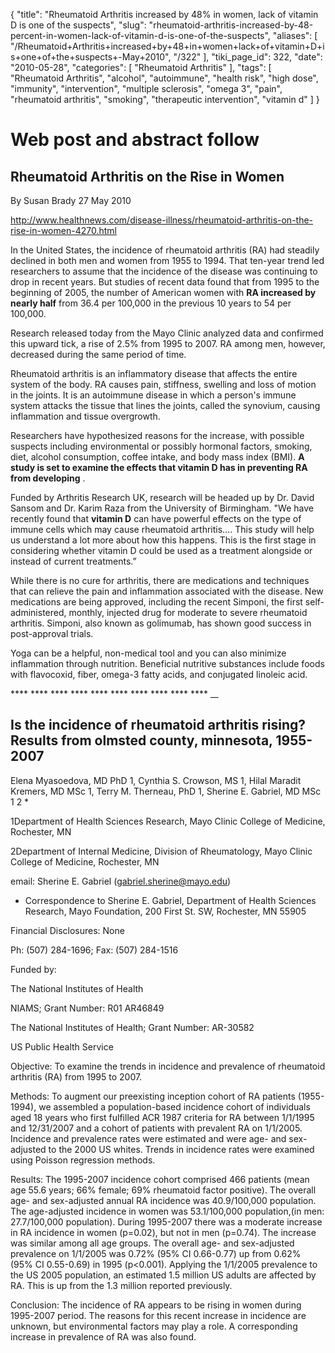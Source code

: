 {
    "title": "Rheumatoid Arthritis increased by 48% in women, lack of vitamin D is one of the suspects",
    "slug": "rheumatoid-arthritis-increased-by-48-percent-in-women-lack-of-vitamin-d-is-one-of-the-suspects",
    "aliases": [
        "/Rheumatoid+Arthritis+increased+by+48+in+women+lack+of+vitamin+D+is+one+of+the+suspects+-May+2010",
        "/322"
    ],
    "tiki_page_id": 322,
    "date": "2010-05-28",
    "categories": [
        "Rheumatoid Arthritis"
    ],
    "tags": [
        "Rheumatoid Arthritis",
        "alcohol",
        "autoimmune",
        "health risk",
        "high dose",
        "immunity",
        "intervention",
        "multiple sclerosis",
        "omega 3",
        "pain",
        "rheumatoid arthritis",
        "smoking",
        "therapeutic intervention",
        "vitamin d"
    ]
}


# Web post and abstract follow

## Rheumatoid Arthritis on the Rise in Women

By Susan Brady  27 May 2010

http://www.healthnews.com/disease-illness/rheumatoid-arthritis-on-the-rise-in-women-4270.html 

In the United States, the incidence of rheumatoid arthritis (RA) had steadily declined in both men and women from 1955 to 1994. That ten-year trend led researchers to assume that the incidence of the disease was continuing to drop in recent years. But studies of recent data found that from 1995 to the beginning of 2005, the number of American women with  **RA increased by nearly half** from 36.4 per 100,000 in the previous 10 years to 54 per 100,000.

Research released today from the Mayo Clinic analyzed data and confirmed this upward tick, a rise of 2.5% from 1995 to 2007. RA among men, however, decreased during the same period of time.

Rheumatoid arthritis is an inflammatory disease that affects the entire system of the body. RA causes pain, stiffness, swelling and loss of motion in the joints. It is an autoimmune disease in which a person's immune system attacks the tissue that lines the joints, called the synovium, causing inflammation and tissue overgrowth.

Researchers have hypothesized reasons for the increase, with possible suspects including environmental or possibly hormonal factors, smoking, diet, alcohol consumption, coffee intake, and body mass index (BMI).  **A study is set to examine the effects that vitamin D has in preventing RA from developing** .

Funded by Arthritis Research UK, research will be headed up by Dr. David Sansom and Dr. Karim Raza from the University of Birmingham. "We have recently found that  **vitamin D**  can have powerful effects on the type of immune cells which may cause rheumatoid arthritis…. This study will help us understand a lot more about how this happens. This is the first stage in considering whether vitamin D could be used as a treatment alongside or instead of current treatments.”

While there is no cure for arthritis, there are medications and techniques that can relieve the pain and inflammation associated with the disease. New medications are being approved, including the recent Simponi, the first self-administered, monthly, injected drug for moderate to severe rheumatoid arthritis. Simponi, also known as golimumab, has shown good success in post-approval trials.

Yoga can be a helpful, non-medical tool and you can also minimize inflammation through nutrition. Beneficial nutritive substances include foods with flavocoxid, fiber, omega-3 fatty acids, and conjugated linoleic acid.

 ****  ****  ****  ****  ****  ****  ****  ****  ****  **** __

## Is the incidence of rheumatoid arthritis rising? Results from olmsted county, minnesota, 1955-2007

Elena Myasoedova, MD PhD 1, Cynthia S. Crowson, MS 1, Hilal Maradit Kremers, MD MSc 1, Terry M. Therneau, PhD 1, Sherine E. Gabriel, MD MSc 1 2 *

1Department of Health Sciences Research, Mayo Clinic College of Medicine, Rochester, MN

2Department of Internal Medicine, Division of Rheumatology, Mayo Clinic College of Medicine, Rochester, MN

email: Sherine E. Gabriel (gabriel.sherine@mayo.edu)

* Correspondence to Sherine E. Gabriel, Department of Health Sciences Research, Mayo Foundation, 200 First St. SW, Rochester, MN 55905

Financial Disclosures: None

Ph: (507) 284-1696; Fax: (507) 284-1516

Funded by:

The National Institutes of Health

NIAMS; Grant Number: R01 AR46849

The National Institutes of Health; Grant Number: AR-30582

US Public Health Service

Objective: To examine the trends in incidence and prevalence of rheumatoid arthritis (RA) from 1995 to 2007.

Methods: To augment our preexisting inception cohort of RA patients (1955-1994), we assembled a population-based incidence cohort of individuals aged 18 years who first fulfilled ACR 1987 criteria for RA between 1/1/1995 and 12/31/2007 and a cohort of patients with prevalent RA on 1/1/2005. Incidence and prevalence rates were estimated and were age- and sex-adjusted to the 2000 US whites. Trends in incidence rates were examined using Poisson regression methods.

Results: The 1995-2007 incidence cohort comprised 466 patients (mean age 55.6 years; 66% female; 69% rheumatoid factor positive). The overall age- and sex-adjusted annual RA incidence was 40.9/100,000 population. The age-adjusted incidence in women was 53.1/100,000 population,(in men: 27.7/100,000 population). During 1995-2007 there was a moderate increase in RA incidence in women (p=0.02), but not in men (p=0.74). The increase was similar among all age groups. The overall age- and sex-adjusted prevalence on 1/1/2005 was 0.72% (95% CI 0.66-0.77) up from 0.62% (95% CI 0.55-0.69) in 1995 (p<0.001). Applying the 1/1/2005 prevalence to the US 2005 population, an estimated 1.5 million US adults are affected by RA. This is up from the 1.3 million reported previously.

Conclusion: The incidence of RA appears to be rising in women during 1995-2007 period. The reasons for this recent increase in incidence are unknown, but environmental factors may play a role. A corresponding increase in prevalence of RA was also found.